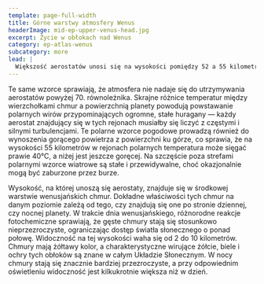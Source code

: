 ```yaml
---
template: page-full-width
title: Górne warstwy atmosfery Wenus
headerImage: mid-ep-upper-venus-head.jpg
excerpt: Życie w obłokach nad Wenus
category: ep-atlas-wenus
subcategory: more
lead: |
  Większość aerostatów unosi się na wysokości pomiędzy 52 a 55 kilometrem nad powierzchnią Wenus. Na tym poziomie ciśnienie atmosferyczne wynosi od 50% do 85% ciśnienia na powierzchni Ziemi. Średnia temperatura w rejonie równika wynosi od 12 do 40°C, a na szerokości geograficznej 45–60 stopni jest średnio o 5 stopni niższa, co wynika z cyrkulacyjnych wzorców atmosferycznych Wenus. 
---
```


Te same wzorce sprawiają, że atmosfera nie nadaje się do utrzymywania aerostatów powyżej 70. równoleżnika. Skrajne różnice temperatur między wierzchołkami chmur a powierzchnią planety powodują powstawanie polarnych wirów przypominających ogromne, stałe huragany — każdy aerostat znajdujący się w tych rejonach musiałby się liczyć z częstymi i silnymi turbulencjami. Te polarne wzorce pogodowe prowadzą również do wynoszenia gorącego powietrza z powierzchni ku górze, co sprawia, że na wysokości 55 kilometrów w rejonach polarnych temperatura może sięgać prawie 40°C, a niżej jest jeszcze goręcej. Na szczęście poza strefami polarnymi wzorce wiatrowe są stałe i przewidywalne, choć okazjonalnie mogą być zaburzone przez burze.

Wysokość, na której unoszą się aerostaty, znajduje się w środkowej warstwie wenusjańskich chmur. Dokładne właściwości tych chmur na danym poziomie zależą od tego, czy znajdują się one po stronie dziennej, czy nocnej planety. W trakcie dnia wenusjańskiego, różnorodne reakcje fotochemiczne sprawiają, że gęste chmury stają się stosunkowo nieprzezroczyste, ograniczając dostęp światła słonecznego o ponad połowę. Widoczność na tej wysokości waha się od 2 do 10 kilometrów. Chmury mają żółtawy kolor, a charakterystyczne wirujące żółcie, biele i ochry tych obłoków są znane w całym Układzie Słonecznym. W nocy chmury stają się znacznie bardziej przezroczyste, a przy odpowiednim oświetleniu widoczność jest kilkukrotnie większa niż w dzień.